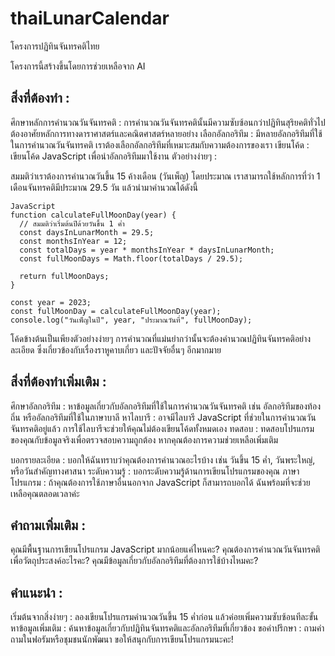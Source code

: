 # thaiLunarCalendar
โครงการปฏิทินจันทรคติไทย

โครงการนี้สร้างขึ้นโดยการช่วยเหลือจาก AI

## สิ่งที่ต้องทำ :

ศึกษาหลักการคำนวณวันจันทรคติ : การคำนวณวันจันทรคตินั้นมีความซับซ้อนกว่าปฏิทินสุริยคติทั่วไป ต้องอาศัยหลักการทางดาราศาสตร์และคณิตศาสตร์หลายอย่าง
เลือกอัลกอริทึม : มีหลายอัลกอริทึมที่ใช้ในการคำนวณวันจันทรคติ เราต้องเลือกอัลกอริทึมที่เหมาะสมกับความต้องการของเรา
เขียนโค้ด : เขียนโค้ด JavaScript เพื่อนำอัลกอริทึมมาใช้งาน
ตัวอย่างง่ายๆ :

สมมติว่าเราต้องการคำนวณวันขึ้น 15 ค้างเดือน (วันเพ็ญ) โดยประมาณ เราสามารถใช้หลักการที่ว่า 1 เดือนจันทรคติมีประมาณ 29.5 วัน แล้วนำมาคำนวณได้ดังนี้

```
JavaScript
function calculateFullMoonDay(year) {
  // สมมติว่าเริ่มต้นปีด้วยวันขึ้น 1 ค่ำ
  const daysInLunarMonth = 29.5;
  const monthsInYear = 12;
  const totalDays = year * monthsInYear * daysInLunarMonth;
  const fullMoonDays = Math.floor(totalDays / 29.5);

  return fullMoonDays;
}

const year = 2023;
const fullMoonDay = calculateFullMoonDay(year);
console.log("วันเพ็ญในปี", year, "ประมาณวันที่", fullMoonDay);
```

โค้ดข้างต้นเป็นเพียงตัวอย่างง่ายๆ การคำนวณที่แม่นยำกว่านั้นจะต้องคำนวณปฏิทินจันทรคติอย่างละเอียด ซึ่งเกี่ยวข้องกับเรื่องราหูคาบเกี่ยว และปัจจัยอื่นๆ อีกมากมาย

## สิ่งที่ต้องทำเพิ่มเติม :

ศึกษาอัลกอริทึม : หาข้อมูลเกี่ยวกับอัลกอริทึมที่ใช้ในการคำนวณวันจันทรคติ เช่น อัลกอริทึมของท้องถิ่น หรืออัลกอริทึมที่ใช้ในภาษาบาลี
หาไลบารี : อาจมีไลบารี JavaScript ที่ช่วยในการคำนวณวันจันทรคติอยู่แล้ว การใช้ไลบารีจะช่วยให้คุณไม่ต้องเขียนโค้ดทั้งหมดเอง
ทดสอบ : ทดสอบโปรแกรมของคุณกับข้อมูลจริงเพื่อตรวจสอบความถูกต้อง
หากคุณต้องการความช่วยเหลือเพิ่มเติม

บอกรายละเอียด : บอกให้ฉันทราบว่าคุณต้องการคำนวณอะไรบ้าง เช่น วันขึ้น 15 ค่ำ, วันพระใหญ่, หรือวันสำคัญทางศาสนา
ระดับความรู้ : บอกระดับความรู้ด้านการเขียนโปรแกรมของคุณ
ภาษาโปรแกรม : ถ้าคุณต้องการใช้ภาษาอื่นนอกจาก JavaScript ก็สามารถบอกได้
ฉันพร้อมที่จะช่วยเหลือคุณตลอดเวลาค่ะ

## คำถามเพิ่มเติม :

คุณมีพื้นฐานการเขียนโปรแกรม JavaScript มากน้อยแค่ไหนคะ?
คุณต้องการคำนวณวันจันทรคติเพื่อวัตถุประสงค์อะไรคะ?
คุณมีข้อมูลเกี่ยวกับอัลกอริทึมที่ต้องการใช้บ้างไหมคะ?

## คำแนะนำ :

เริ่มต้นจากสิ่งง่ายๆ : ลองเขียนโปรแกรมคำนวณวันขึ้น 15 ค่ำก่อน แล้วค่อยเพิ่มความซับซ้อนทีละขั้น
หาข้อมูลเพิ่มเติม : ค้นหาข้อมูลเกี่ยวกับปฏิทินจันทรคติและอัลกอริทึมที่เกี่ยวข้อง
ขอคำปรึกษา : ถามคำถามในฟอรัมหรือชุมชนนักพัฒนา
ขอให้สนุกกับการเขียนโปรแกรมนะคะ!
